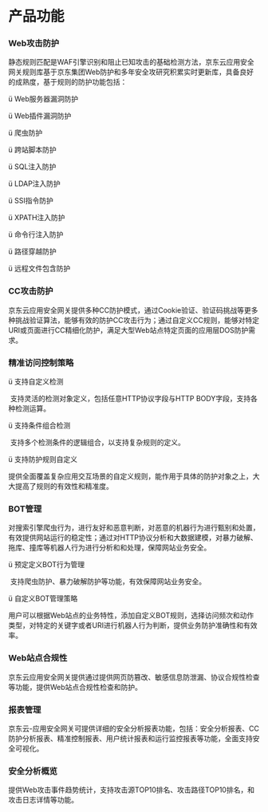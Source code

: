 # 产品功能

### Web攻击防护

静态规则匹配是WAF引擎识别和阻止已知攻击的基础检测方法，京东云应用安全网关规则库基于京东集团Web防护和多年安全攻研究积累实时更新库，具备良好的成熟度，基于规则的防护功能包括：

ü  Web服务器漏洞防护

ü  Web插件漏洞防护

ü  爬虫防护

ü  跨站脚本防护

ü  SQL注入防护

ü  LDAP注入防护

ü  SSI指令防护

ü  XPATH注入防护

ü  命令行注入防护

ü  路径穿越防护

ü  远程文件包含防护

### CC攻击防护

​    京东云应用安全网关提供多种CC防护模式，通过Cookie验证、验证码挑战等更多种挑战验证算法，能够有效的防护CC攻击行为；通过自定义CC规则，能够对特定URI或页面进行CC精细化防护，满足大型Web站点特定页面的应用层DOS防护需求。

### 精准访问控制策略

ü  支持自定义检测

​    支持灵活的检测对象定义，包括任意HTTP协议字段与HTTP BODY字段，支持各种检测运算。

ü  支持条件组合检测

​    支持多个检测条件的逻辑组合，以支持复杂规则的定义。

ü  支持防护规则自定义

​    提供全面覆盖复杂应用交互场景的自定义规则，能作用于具体的防护对象之上，大大提高了规则的有效性和精准度。

### BOT管理

​       对搜索引擎爬虫行为，进行友好和恶意判断，对恶意的机器行为进行甄别和处置，有效提供网站运行的稳定性；通过对HTTP协议分析和大数据建模，对暴力破解、拖库、撞库等机器人行为进行分析和和处理，保障网站业务安全。

ü  预定定义BOT行为管理

​       支持爬虫防护、暴力破解防护等功能，有效保障网站业务安全。

ü  自定义BOT管理策略

​       用户可以根据Web站点的业务特性，添加自定义BOT规则，选择访问频次和动作类型，对特定的关键字或者URI进行机器人行为判断，提供业务防护准确性和有效率。

### Web站点合规性

​       京东云应用安全网关提供通过提供网页防篡改、敏感信息防泄漏、协议合规性检查等功能，提供Web站点合规性检查和防护。

### 报表管理

京东云-应用安全网关可提供详细的安全分析报表功能，包括：安全分析报表、CC防护分析报表、精准控制报表、用户统计报表和运行监控报表等功能，全面支持安全可视化。

### 安全分析概览

​    提供Web攻击事件趋势统计，支持攻击源TOP10排名、攻击路径TOP10排名，和攻击日志详情等功能。